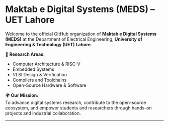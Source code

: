# Maktab e Digital Systems (MEDS) – UET Lahore  

Welcome to the official GitHub organization of **Maktab e Digital Systems (MEDS)** at the Department of Electrical Engineering, **University of Engineering & Technology (UET) Lahore**.  

🔬 **Research Areas:**  
- Computer Architecture & RISC-V  
- Embedded Systems  
- VLSI Design & Verification  
- Compilers and Toolchains  
- Open-Source Hardware & Software  

🌍 **Our Mission:**  
To advance digital systems research, contribute to the open-source ecosystem, and empower students and researchers through hands-on projects and industrial collaboration.  

---
